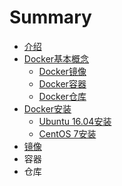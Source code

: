 # Summary

* [介绍](README.md)
* [Docker基本概念](dockerji_ben_gai_nian.md)
   * [Docker镜像](dockerjing_xiang.md)
   * [Docker容器](dockerrong_qi.md)
   * [Docker仓库](dockercang_ku.md)
* [Docker安装](dockeran_zhuang.md)
   * [Ubuntu 16.04安装](ubuntu_1604an_zhuang.md)
   * [CentOS 7安装](centos_7an_zhuang.md)
* [镜像]()
* 容器
* 仓库

